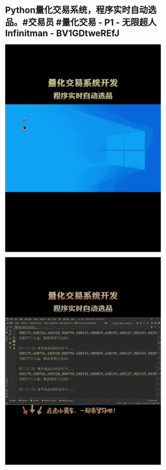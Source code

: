 # Python量化交易系统，程序实时自动选品。#交易员 #量化交易 - P1 - 无限超人Infinitman - BV1GDtweREfJ

![](img/4f703497f3ef943d418e7731734c55d6_0.png)

![](img/4f703497f3ef943d418e7731734c55d6_1.png)